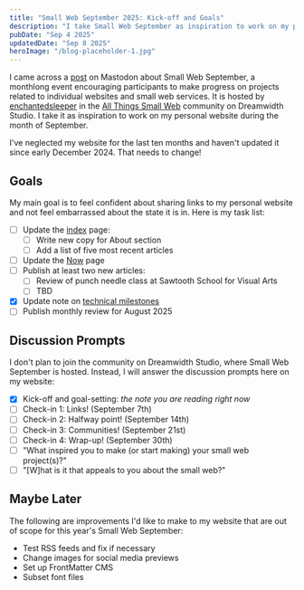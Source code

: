 ```yaml
---
title: "Small Web September 2025: Kick-off and Goals"
description: "I take Small Web September as inspiration to work on my personal website and update its content. In this post, I share my goals for the monthlong event."
pubDate: "Sep 4 2025"
updatedDate: "Sep 8 2025"
heroImage: "/blog-placeholder-1.jpg"
---
```


I came across a [post](https://fandom.ink/@enchantedsleeper/115131021166817239) on Mastodon about Small Web September, a monthlong event encouraging participants to make progress on projects related to individual websites and small web services. It is hosted by [enchantedsleeper](https://enchantedsleeper.dreamwidth.org) in the [All Things Small Web](https://smallweb.dreamwidth.org/13854.html) community on Dreamwidth Studio. I take it as inspiration to work on my personal website during the month of September.

I've neglected my website for the last ten months and haven't updated it since early December 2024. That needs to change!

## Goals

My main goal is to feel confident about sharing links to my personal website and not feel embarrassed about the state it is in. Here is my task list:

- [ ] Update the [index](../../) page:
  - [ ] Write new copy for About section
  - [ ] Add a list of five most recent articles
- [ ] Update the [Now](../../now) page
- [ ] Publish at least two new articles:
  - [ ] Review of punch needle class at Sawtooth School for Visual Arts
  - [ ] TBD
- [x] Update note on [technical milestones](../technical-milestones)
- [ ] Publish monthly review for August 2025

## Discussion Prompts

I don't plan to join the community on Dreamwidth Studio, where Small Web September is hosted. Instead, I will answer the discussion prompts here on my website:

- [x] Kick-off and goal-setting: _the note you are reading right now_
- [ ] Check-in 1: Links! (September 7th)
- [ ] Check-in 2: Halfway point! (September 14th)
- [ ] Check-in 3: Communities! (September 21st)
- [ ] Check-in 4: Wrap-up! (September 30th)
- [ ] "What inspired you to make (or start making) your small web project(s)?"
- [ ] "[W]hat is it that appeals to you about the small web?"

## Maybe Later

The following are improvements I'd like to make to my website that are out of scope for this year's Small Web September:

- Test RSS feeds and fix if necessary
- Change images for social media previews
- Set up FrontMatter CMS
- Subset font files
